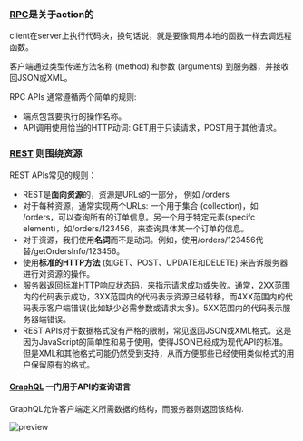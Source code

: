 ### [RPC](https://zhuanlan.zhihu.com/p/148185963)是关于action的

client在server上执行代码块，换句话说，就是要像调用本地的函数一样去调远程函数。

客户端通过类型传递方法名称 (method) 和参数 (arguments) 到服务器，并接收回JSON或XML。

RPC APIs 通常遵循两个简单的规则:

- 端点包含要执行的操作名称。
- API调用使用恰当的HTTP动词: GET用于只读请求，POST用于其他请求。

### [REST](https://zhuanlan.zhihu.com/p/148001272) 则围绕资源

REST APIs常见的规则：

- REST是**面向资源**的，资源是URLs的一部分， 例如 /orders
- 对于每种资源，通常实现两个URLs: 一个用于集合 (collection)，如 /orders，可以查询所有的订单信息。另一个用于特定元素(specifc element)，如/orders/123456，来查询具体某一个订单的信息。
- 对于资源，我们使用**名词**而不是动词。例如，使用/orders/123456代替/getOrdersInfo/123456。
- 使用**标准的HTTP方法** (如GET、POST、UPDATE和DELETE) 来告诉服务器进行对资源的操作。
- 服务器返回标准HTTP响应状态码，来指示请求成功或失败。通常，2XX范围内的代码表示成功，3XX范围内的代码表示资源已经转移，而4XX范围内的代码表示客户端错误(比如缺少必需参数或请求太多)。5XX范围内的代码表示服务器端错误。
- REST APIs对于数据格式没有严格的限制，常见返回JSON或XML格式。这是因为JavaScript的简单性和易于使用，使得JSON已经成为现代API的标准。但是XML和其他格式可能仍然受到支持，从而方便那些已经使用类似格式的用户保留原有的格式。

#### [GraphQL](https://zhuanlan.zhihu.com/p/148187127) 一门用于API的查询语言

GraphQL允许客户端定义所需数据的结构，而服务器则返回该结构.

![preview](https://pic2.zhimg.com/v2-a3cdb08088954b8df0deab9df0af69a1_r.jpg)

